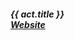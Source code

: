 ##### **{{ act.title }}**<br><a target="_blank" rel="noopener noreferrer" href="http://www.brennholz.rocks/">Website</a>
